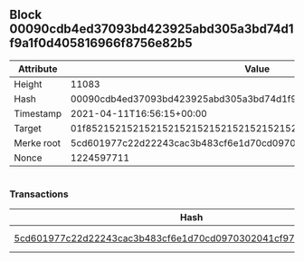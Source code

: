 ## Block 00090cdb4ed37093bd423925abd305a3bd74d1f9a1f0d405816966f8756e82b5

Attribute | Value
--- | ---
Height | 11083
Hash | 00090cdb4ed37093bd423925abd305a3bd74d1f9a1f0d405816966f8756e82b5
Timestamp | 2021-04-11T16:56:15+00:00
Target | 01f8521521521521521521521521521521521521521521521521521521521521
Merke root | 5cd601977c22d22243cac3b483cf6e1d70cd0970302041cf97e7de49cfced6da
Nonce | 1224597711

```

```

### Transactions

Hash | Amount
--- | ---
[5cd601977c22d22243cac3b483cf6e1d70cd0970302041cf97e7de49cfced6da](5cd601977c22d22243cac3b483cf6e1d70cd0970302041cf97e7de49cfced6da.md) | 10.00000000 SKEPTI 
